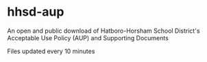 # hhsd-aup
An open and public download of Hatboro-Horsham School District's Acceptable Use Policy (AUP) and Supporting Documents

Files updated every 10 minutes
